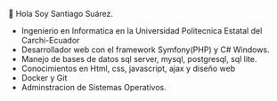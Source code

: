 

<!---
Cesar312B/Cesar312B is a ✨ special ✨ repository because its `README.md` (this file) appears on your GitHub profile.
You can click the Preview link to take a look at your changes.
--->
👋 Hola Soy Santiago Suárez.
- Ingenierio en Informatica en la Universidad Politecnica Estatal del Carchi-Ecuador 
- Desarrollador web con el framework Symfony(PHP) y C# Windows.
- Manejo de bases de datos sql server, mysql, postgresql, sql lite.
- Conocimientos en Html, css, javascript, ajax y diseño web
- Docker y Git
- Adminstracion de Sistemas Operativos.
